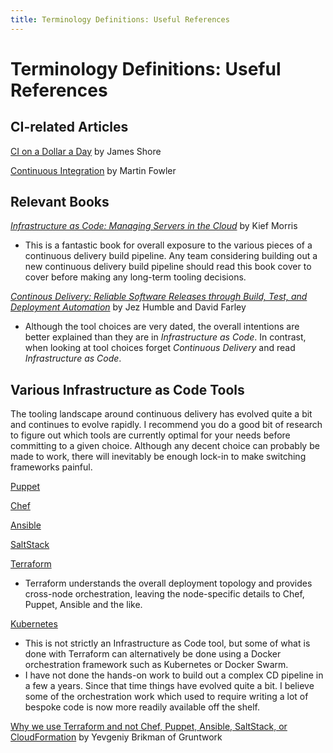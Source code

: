 ```yaml
---
title: Terminology Definitions: Useful References
---
```


# Terminology Definitions: Useful References

## CI-related Articles

[CI on a Dollar a Day](https://www.jamesshore.com/Blog/Continuous-Integration-on-a-Dollar-a-Day.html) by James Shore

[Continuous Integration](https://www.martinfowler.com/articles/continuousIntegration.html) by Martin Fowler

## Relevant Books

[*Infrastructure as Code: Managing Servers in the Cloud*](https://www.amazon.com/dp/B01GUG9ZNU/) by Kief Morris
+ This is a fantastic book for overall exposure to the various pieces of a continuous delivery build pipeline. Any team considering building out a new continuous delivery build pipeline should read this book cover to cover before making any long-term tooling decisions.

[*Continous Delivery: Reliable Software Releases through Build, Test, and Deployment Automation*](https://www.amazon.com/dp/B003YMNVC0) by Jez Humble and David Farley
+ Although the tool choices are very dated, the overall intentions are better explained than they are in *Infrastructure as Code*. In contrast, when looking at tool choices forget *Continuous Delivery* and read *Infrastructure as Code*.

## Various Infrastructure as Code Tools

The tooling landscape around continuous delivery has evolved quite a bit and continues to evolve rapidly. I recommend you do a good bit of research to figure out which tools are currently optimal for your needs before committing to a given choice. Although any decent choice can probably be made to work, there will inevitably be enough lock-in to make switching frameworks painful.

[Puppet](https://puppet.com/)

[Chef](https://www.chef.io/products/chef-infra/)

[Ansible](https://www.ansible.com/)

[SaltStack](https://www.saltstack.com/)

[Terraform](https://www.terraform.io/intro/vs/index.html)
+ Terraform understands the overall deployment topology and provides cross-node orchestration, leaving the node-specific details to Chef, Puppet, Ansible and the like.

[Kubernetes](https://kubernetes.io/)
+ This is not strictly an Infrastructure as Code tool, but some of what is done with Terraform can alternatively be done using a Docker orchestration framework such as Kubernetes or Docker Swarm.
+ I have not done the hands-on work to build out a complex CD pipeline in a few a years. Since that time things have evolved quite a bit. I believe some of the orchestration work which used to require writing a lot of bespoke code is now more readily available off the shelf. 

[Why we use Terraform and not Chef, Puppet, Ansible, SaltStack, or CloudFormation](https://blog.gruntwork.io/why-we-use-terraform-and-not-chef-puppet-ansible-saltstack-or-cloudformation-7989dad2865c) by Yevgeniy Brikman of Gruntwork
